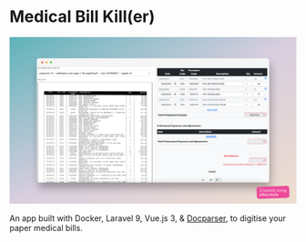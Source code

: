# Medical Bill Kill(er)

![app scrrenshot](screenshot.png?raw=true)

An app built with Docker, Laravel 9, Vue.js 3, & [Docparser](https://docparser.com), to digitise your paper medical bills.
